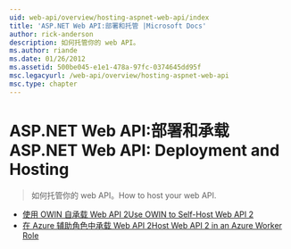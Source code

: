 ```yaml
---
uid: web-api/overview/hosting-aspnet-web-api/index
title: 'ASP.NET Web API:部署和托管 |Microsoft Docs'
author: rick-anderson
description: 如何托管你的 web API。
ms.author: riande
ms.date: 01/26/2012
ms.assetid: 500be045-e1e1-478a-97fc-0374645dd95f
msc.legacyurl: /web-api/overview/hosting-aspnet-web-api
msc.type: chapter
---
```

<a name="aspnet-web-api-deployment-and-hosting"></a><span data-ttu-id="cc669-103">ASP.NET Web API:部署和承载</span><span class="sxs-lookup"><span data-stu-id="cc669-103">ASP.NET Web API: Deployment and Hosting</span></span>
====================
> <span data-ttu-id="cc669-104">如何托管你的 web API。</span><span class="sxs-lookup"><span data-stu-id="cc669-104">How to host your web API.</span></span>


- [<span data-ttu-id="cc669-105">使用 OWIN 自承载 Web API 2</span><span class="sxs-lookup"><span data-stu-id="cc669-105">Use OWIN to Self-Host Web API 2</span></span>](use-owin-to-self-host-web-api.md)
- [<span data-ttu-id="cc669-106">在 Azure 辅助角色中承载 Web API 2</span><span class="sxs-lookup"><span data-stu-id="cc669-106">Host Web API 2 in an Azure Worker Role</span></span>](host-aspnet-web-api-in-an-azure-worker-role.md)
